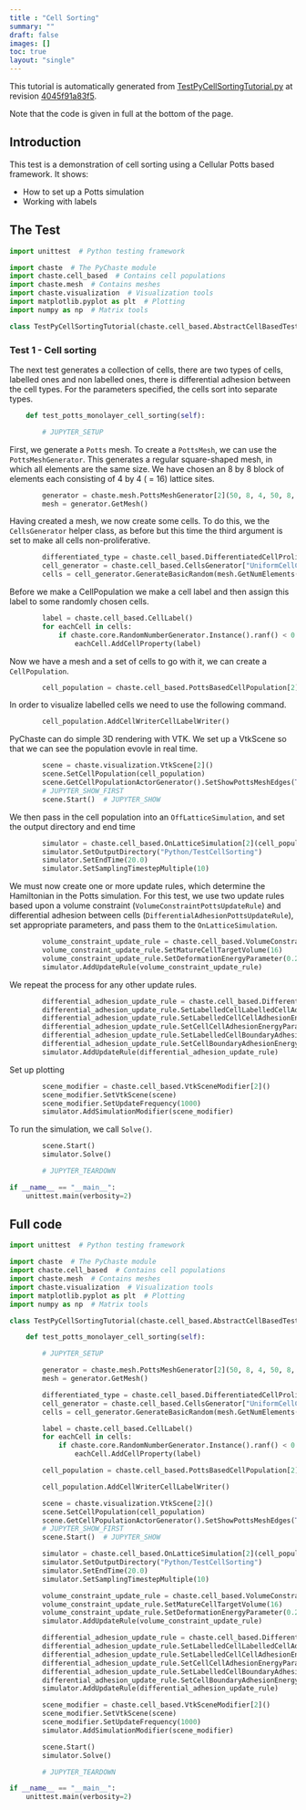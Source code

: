 ```yaml
---
title : "Cell Sorting"
summary: ""
draft: false
images: []
toc: true
layout: "single"
---
```

This tutorial is automatically generated from [TestPyCellSortingTutorial.py](https://github.com/Chaste/Chaste/blob/develop/pychaste/test/tutorial/TestPyCellSortingTutorial.py) at revision [4045f91a83f5](https://github.com/Chaste/Chaste/commit/4045f91a83f55dc4a97f2ca4f97b0c32f4e43a4a).

Note that the code is given in full at the bottom of the page.

## Introduction
This test is a demonstration of cell sorting using a Cellular Potts based framework.
It shows:
 * How to set up a Potts simulation
 * Working with labels
 
## The Test

```python
import unittest  # Python testing framework

import chaste  # The PyChaste module
import chaste.cell_based  # Contains cell populations
import chaste.mesh  # Contains meshes
import chaste.visualization  # Visualization tools
import matplotlib.pyplot as plt  # Plotting
import numpy as np  # Matrix tools

class TestPyCellSortingTutorial(chaste.cell_based.AbstractCellBasedTestSuite):
```
### Test 1 - Cell sorting
The next test generates a collection of cells, there are two types of cells, labelled ones and non labelled ones,
there is differential adhesion between the cell types. For the parameters specified, the cells sort into separate types.

```python
    def test_potts_monolayer_cell_sorting(self):

        # JUPYTER_SETUP
```
First, we generate a `Potts` mesh. To create a `PottsMesh`, we can use the `PottsMeshGenerator`.
This generates a regular square-shaped mesh, in which all elements are the same size.
We have chosen an 8 by 8 block of elements each consisting of 4 by 4 ( = 16) lattice sites.

```python
        generator = chaste.mesh.PottsMeshGenerator[2](50, 8, 4, 50, 8, 4)
        mesh = generator.GetMesh()
```
Having created a mesh, we now create some cells. To do this, we the `CellsGenerator` helper class,
as before but this time the third argument is set to make all cells non-proliferative.

```python
        differentiated_type = chaste.cell_based.DifferentiatedCellProliferativeType()
        cell_generator = chaste.cell_based.CellsGenerator["UniformCellCycleModel", 2]()
        cells = cell_generator.GenerateBasicRandom(mesh.GetNumElements(), differentiated_type)
```
Before we make a CellPopulation we make a cell label and then assign this label to some randomly chosen cells.

```python
        label = chaste.cell_based.CellLabel()
        for eachCell in cells:
            if chaste.core.RandomNumberGenerator.Instance().ranf() < 0.5:
                eachCell.AddCellProperty(label)
```
Now we have a mesh and a set of cells to go with it, we can create a `CellPopulation`.

```python
        cell_population = chaste.cell_based.PottsBasedCellPopulation[2](mesh, cells)
```
In order to visualize labelled cells we need to use the following command.

```python
        cell_population.AddCellWriterCellLabelWriter()
```
PyChaste can do simple 3D rendering with VTK. We set up a VtkScene so that we can
see the population evovle in real time.

```python
        scene = chaste.visualization.VtkScene[2]()
        scene.SetCellPopulation(cell_population)
        scene.GetCellPopulationActorGenerator().SetShowPottsMeshEdges(True)
        # JUPYTER_SHOW_FIRST
        scene.Start()  # JUPYTER_SHOW
```
We then pass in the cell population into an `OffLatticeSimulation`, and set the output directory and end time

```python
        simulator = chaste.cell_based.OnLatticeSimulation[2](cell_population)
        simulator.SetOutputDirectory("Python/TestCellSorting")
        simulator.SetEndTime(20.0)
        simulator.SetSamplingTimestepMultiple(10)
```
We must now create one or more update rules, which determine the Hamiltonian in the Potts simulation.
For this test, we use two update rules based upon a volume constraint (`VolumeConstraintPottsUpdateRule`) and
differential adhesion between cells (`DifferentialAdhesionPottsUpdateRule`), set appropriate parameters, and
pass them to the `OnLatticeSimulation`.

```python
        volume_constraint_update_rule = chaste.cell_based.VolumeConstraintPottsUpdateRule[2]()
        volume_constraint_update_rule.SetMatureCellTargetVolume(16)
        volume_constraint_update_rule.SetDeformationEnergyParameter(0.2)
        simulator.AddUpdateRule(volume_constraint_update_rule)
```
We repeat the process for any other update rules.

```python
        differential_adhesion_update_rule = chaste.cell_based.DifferentialAdhesionPottsUpdateRule[2]()
        differential_adhesion_update_rule.SetLabelledCellLabelledCellAdhesionEnergyParameter(0.16)
        differential_adhesion_update_rule.SetLabelledCellCellAdhesionEnergyParameter(0.11)
        differential_adhesion_update_rule.SetCellCellAdhesionEnergyParameter(0.02)
        differential_adhesion_update_rule.SetLabelledCellBoundaryAdhesionEnergyParameter(0.16)
        differential_adhesion_update_rule.SetCellBoundaryAdhesionEnergyParameter(0.16)
        simulator.AddUpdateRule(differential_adhesion_update_rule)
```
Set up plotting

```python
        scene_modifier = chaste.cell_based.VtkSceneModifier[2]()
        scene_modifier.SetVtkScene(scene)
        scene_modifier.SetUpdateFrequency(1000)
        simulator.AddSimulationModifier(scene_modifier)
```
To run the simulation, we call `Solve()`.

```python
        scene.Start()
        simulator.Solve()

        # JUPYTER_TEARDOWN

if __name__ == "__main__":
    unittest.main(verbosity=2)
```

## Full code

```python
import unittest  # Python testing framework

import chaste  # The PyChaste module
import chaste.cell_based  # Contains cell populations
import chaste.mesh  # Contains meshes
import chaste.visualization  # Visualization tools
import matplotlib.pyplot as plt  # Plotting
import numpy as np  # Matrix tools

class TestPyCellSortingTutorial(chaste.cell_based.AbstractCellBasedTestSuite):

    def test_potts_monolayer_cell_sorting(self):

        # JUPYTER_SETUP

        generator = chaste.mesh.PottsMeshGenerator[2](50, 8, 4, 50, 8, 4)
        mesh = generator.GetMesh()

        differentiated_type = chaste.cell_based.DifferentiatedCellProliferativeType()
        cell_generator = chaste.cell_based.CellsGenerator["UniformCellCycleModel", 2]()
        cells = cell_generator.GenerateBasicRandom(mesh.GetNumElements(), differentiated_type)

        label = chaste.cell_based.CellLabel()
        for eachCell in cells:
            if chaste.core.RandomNumberGenerator.Instance().ranf() < 0.5:
                eachCell.AddCellProperty(label)

        cell_population = chaste.cell_based.PottsBasedCellPopulation[2](mesh, cells)

        cell_population.AddCellWriterCellLabelWriter()

        scene = chaste.visualization.VtkScene[2]()
        scene.SetCellPopulation(cell_population)
        scene.GetCellPopulationActorGenerator().SetShowPottsMeshEdges(True)
        # JUPYTER_SHOW_FIRST
        scene.Start()  # JUPYTER_SHOW

        simulator = chaste.cell_based.OnLatticeSimulation[2](cell_population)
        simulator.SetOutputDirectory("Python/TestCellSorting")
        simulator.SetEndTime(20.0)
        simulator.SetSamplingTimestepMultiple(10)

        volume_constraint_update_rule = chaste.cell_based.VolumeConstraintPottsUpdateRule[2]()
        volume_constraint_update_rule.SetMatureCellTargetVolume(16)
        volume_constraint_update_rule.SetDeformationEnergyParameter(0.2)
        simulator.AddUpdateRule(volume_constraint_update_rule)

        differential_adhesion_update_rule = chaste.cell_based.DifferentialAdhesionPottsUpdateRule[2]()
        differential_adhesion_update_rule.SetLabelledCellLabelledCellAdhesionEnergyParameter(0.16)
        differential_adhesion_update_rule.SetLabelledCellCellAdhesionEnergyParameter(0.11)
        differential_adhesion_update_rule.SetCellCellAdhesionEnergyParameter(0.02)
        differential_adhesion_update_rule.SetLabelledCellBoundaryAdhesionEnergyParameter(0.16)
        differential_adhesion_update_rule.SetCellBoundaryAdhesionEnergyParameter(0.16)
        simulator.AddUpdateRule(differential_adhesion_update_rule)

        scene_modifier = chaste.cell_based.VtkSceneModifier[2]()
        scene_modifier.SetVtkScene(scene)
        scene_modifier.SetUpdateFrequency(1000)
        simulator.AddSimulationModifier(scene_modifier)

        scene.Start()
        simulator.Solve()

        # JUPYTER_TEARDOWN

if __name__ == "__main__":
    unittest.main(verbosity=2)
```
